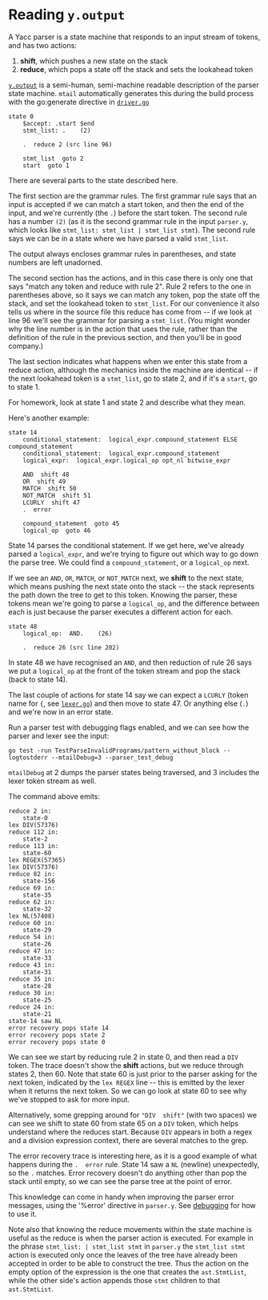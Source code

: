 # Reading `y.output`

A Yacc parser is a state machine that responds to an input stream of tokens, and has two actions:
1. **shift**, which pushes a new state on the stack
2. **reduce**, which pops a state off the stack and sets the lookahead token

[`y.output`](../internal/runtime/compiler/parser/y.output) is a semi-human, semi-machine readable description of the parser state machine.  `mtail` automatically generates this during the build process with the go:generate directive in [`driver.go`](../internal/runtime/compiler/parser/driver.go)

```y.output
state 0
	$accept: .start $end 
	stmt_list: .    (2)

	.  reduce 2 (src line 96)

	stmt_list  goto 2
	start  goto 1
```

There are several parts to the state described here.

The first section are the grammar rules.  The first grammar rule says that an input is accepted if we can match a start token, and then the end of the input, and we're currently (the `.`) before the start token.  The second rule has a number `(2)` (as it is the second grammar rule in the input `parser.y`, which looks like `stmt_list: stmt_list | stmt_list stmt`).  The second rule says we can be in a state where we have parsed a valid `stmt_list`.

The output always encloses grammar rules in parentheses, and state numbers are left unadorned.

The second section has the actions, and in this case there is only one that says "match any token and reduce with rule 2".  Rule 2 refers to the one in parentheses above, so it says we can match any token, pop the state off the stack, and set the lookahead token to `stmt_list`.  For our convenience it also tells us where in the source file this reduce has come from -- if we look at line 96 we'll see the grammar for parsing a `stmt_list`.  (You might wonder why the line number is in the action that uses the rule, rather than the definition of the rule in the previous section, and then you'll be in good company.)

The last section indicates what happens when we enter this state from a reduce action, although the mechanics inside the machine are identical -- if the next lookahead token is a `stmt_list`, go to state 2, and if it's a `start`, go to state 1.

For homework, look at state 1 and state 2 and describe what they mean.

Here's another example:

```y.output
state 14
	conditional_statement:  logical_expr.compound_statement ELSE compound_statement 
	conditional_statement:  logical_expr.compound_statement 
	logical_expr:  logical_expr.logical_op opt_nl bitwise_expr 

	AND  shift 48
	OR  shift 49
	MATCH  shift 50
	NOT_MATCH  shift 51
	LCURLY  shift 47
	.  error

	compound_statement  goto 45
	logical_op  goto 46
```

State 14 parses the conditional statement.  If we get here, we've already parsed a `logical_expr`, and we're trying to figure out which way to go down the parse tree.  We could find a `compound_statement`, or a `logical_op` next.

If we see an `AND`, `OR`, `MATCH`, or `NOT_MATCH` next, we **shift** to the next state, which means pushing the next state onto the stack -- the stack represents the path down the tree to get to this token.  Knowing the parser, these tokens mean we're going to parse a `logical_op`, and the difference between each is just because the parser executes a different action for each.

```y.output
state 48
	logical_op:  AND.    (26)

	.  reduce 26 (src line 202)
```

In state 48 we have recognised an `AND`, and then reduction of rule 26 says we put a `logical_op` at the front of the token stream and pop the stack (back to state 14).

The last couple of actions for state 14 say we can expect a `LCURLY` (token name for `{`, see [`lexer.go`](../internal/runtime/compiler/parser/lexer.go)) and then move to state 47.  Or anything else (`.`) and we're now in an error state.


Run a parser test with debugging flags enabled, and we can see how the parser and lexer see the input:

```
go test -run TestParseInvalidPrograms/pattern_without_block --logtostderr --mtailDebug=3 --parser_test_debug
```

`mtailDebug` at 2 dumps the parser states being traversed, and 3 includes the lexer token stream as well.

The command above emits:

```
reduce 2 in:
	state-0
lex DIV(57376)
reduce 112 in:
	state-2
reduce 113 in:
	state-60
lex REGEX(57365)
lex DIV(57376)
reduce 82 in:
	state-156
reduce 69 in:
	state-35
reduce 62 in:
	state-32
lex NL(57408)
reduce 60 in:
	state-29
reduce 54 in:
	state-26
reduce 47 in:
	state-33
reduce 43 in:
	state-31
reduce 35 in:
	state-28
reduce 30 in:
	state-25
reduce 24 in:
	state-21
state-14 saw NL
error recovery pops state 14
error recovery pops state 2
error recovery pops state 0
```

We can see we start by reducing rule 2 in state 0, and then read a `DIV` token.  The trace doesn't show the **shift** actions, but we reduce through states 2, then 60.  Note that state 60 is just prior to the parser asking for the next token, indicated by the `lex REGEX` line -- this is emitted by the lexer when it returns the next token.  So we can go look at state 60 to see why we've stopped to ask for more input.

Alternatively, some grepping around for `"DIV  shift"` (with two spaces) we can see we shift to state 60 from state 65 on a `DIV` token, which helps understand where the reduces start.  Because `DIV` appears in both a regex and a division expression context, there are several matches to the grep.

The error recovery trace is interesting here, as it is a good example of what happens during the `.  error` rule.  State 14 saw a `NL` (newline) unexpectedly, so the `.` matches.  Error recovery doesn't do anything other than pop the stack until empty, so we can see the parse tree at the point of error.

This knowledge can come in handy when improving the parser error messages, using the '%error' directive in `parser.y`.  See [debugging](debugging.md) for how to use it.

Note also that knowing the reduce movements within the state machine is useful as the reduce is when the parser action is executed.  For example in the phrase `stmt_list: | stmt_list stmt` in `parser.y` the `stmt_list stmt` action is executed only once the leaves of the tree have already been accepted in order to be able to construct the tree.  Thus the action on the empty option of the expression is the one that creates the `ast.StmtList`, while the other side's action appends those `stmt` children to that `ast.StmtList`.
